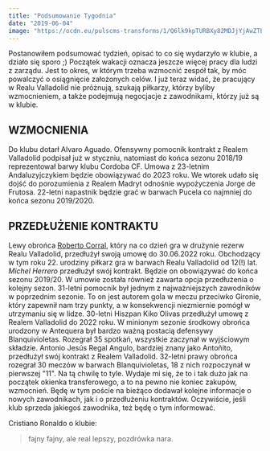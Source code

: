 ```yaml
---
title: "Podsumowanie Tygodnia"
date: "2019-06-04"
image: "https://ocdn.eu/pulscms-transforms/1/Q6lk9kpTURBXy82MDJjYjAwZTExN2QwNzVhZmVhOTc1ZGE2NDZiMmQ1NC5qcGeSlQMATs0JxM0FfpMFzQMUzQG8gaEwAQ"
---
```


Postanowiłem podsumować tydzień, opisać to co się wydarzyło w klubie, a działo się sporo ;)
Początek wakacji oznacza jeszcze więcej pracy dla ludzi z zarządu. Jest to okres, w którym trzeba wzmocnić zespół tak, by móc powalczyć o osiągnięcie założonych celów. I już teraz widać, że pracujący w Realu Valladolid nie próżnują, szukają piłkarzy, którzy byliby wzmocnieniem, a także podejmują negocjacje z zawodnikami, którzy już są w klubie.

## WZMOCNIENIA

Do klubu dotarł Alvaro Aguado. Ofensywny pomocnik kontrakt z Realem Valladolid podpisał już w styczniu, natomiast do końca sezonu 2018/19 reprezentował barwy klubu Cordoba CF. Umowa z 23-letnim Andaluzyjczykiem będzie obowiązywać do 2023 roku.
We wtorek udało się dojść do porozumienia z Realem Madryt odnośnie wypożyczenia Jorge de Frutosa. 22-letni napastnik będzie grać w barwach Pucela co najmniej do końca sezonu 2019/2020.

## PRZEDŁUŻENIE KONTRAKTU

Lewy obrońca [Roberto Corral](https://www.transfermarkt.pl/roberto-corral/profil/spieler/379714), który na co dzień gra w drużynie rezerw Realu Valladolid, przedłużył swoją umowę do 30.06.2022 roku. Obchodzący w tym roku 22. urodziny piłkarz gra w barwach Realu Valladolid od 12(!) lat.
*Michel Herrero* przedłużył swój kontrakt. Będzie on obowiązywać do końca sezonu 2019/20. W umowie została również zawarta opcja przedłużenia o kolejny sezon. 31-letni pomocnik był jednym z najważniejszych zawodników w poprzednim sezonie. To on jest autorem gola w meczu przeciwko Gironie, który zapewnił nam trzy punkty, a w konsekwencji niezmiernie pomógł w utrzymaniu się w lidze.
30-letni Hiszpan Kiko Olivas przedłużył umowę z Realem Valladolid do 2022 roku. W minionym sezonie środkowy obrońca urodzony w Antequera był bardzo ważną postacią defensywy Blanquivioletas. Rozegrał 35 spotkań, wszystkie zaczynał w wyjściowym składzie.
Antonio Jesús Regal Angulo, bardziej znany jako Antoñito, przedłużył swój kontrakt z Realem Valladolid. 32-letni prawy obrońca rozegrał 30 meczów w barwach Blanquivioletas, 18 z nich rozpoczynał w pierwszej "11".
Na tą chwilę to tyle. Wydaje mi się, że to i tak dużo jak na początek okienka transferowego, a to na pewno nie koniec zakupów, wzmocnień. Będę w tym poście na bieżąco dodawał kolejne informacje o nowych zawodnikach, jak i o przedłużeniu kontraktów. Oczywiście, jeśli klub sprzeda jakiegoś zawodnika, też będę o tym informować.
 
 
Cristiano Ronaldo o klubie: 
 > fajny fajny, ale real lepszy, pozdrówka nara.